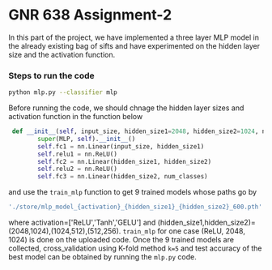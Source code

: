 # GNR 638 Assignment-2

In this part of the project, we have implemented a three layer MLP model in the already existing bag of sifts and have experimented on the hidden layer size and the activation function. 

### Steps to run the code

```bash
python mlp.py --classifier mlp
```
Before running the code, we should chnage the hidden layer sizes and activation function in the function below 

```python
 def __init__(self, input_size, hidden_size1=2048, hidden_size2=1024, num_classes=21):
        super(MLP, self).__init__()
        self.fc1 = nn.Linear(input_size, hidden_size1)
        self.relu1 = nn.ReLU()
        self.fc2 = nn.Linear(hidden_size1, hidden_size2)
        self.relu2 = nn.ReLU()
        self.fc3 = nn.Linear(hidden_size2, num_classes)
```
and use the `train_mlp` function to get 9 trained models whose paths go by 

```bash
'./store/mlp_model_{activation}_{hidden_size1}_{hidden_size2}_600.pth'
```
where activation=['ReLU','Tanh','GELU'] and (hidden_size1,hidden_size2)=(2048,1024),(1024,512),(512,256). `train_mlp` for one case (ReLU, 2048, 1024) is done on the uploaded code. Once the 9 trained models are collected, cross_validation using K-fold method `k=5` and test accuracy of the best model can be obtained by running the `mlp.py` code.